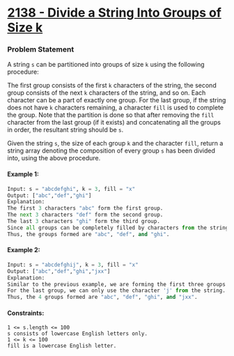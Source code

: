 # [2138 - Divide a String Into Groups of Size k](https://leetcode.com/problems/divide-a-string-into-groups-of-size-k/)

### Problem Statement
A string `s` can be partitioned into groups of size `k` using the following procedure:

The first group consists of the first `k` characters of the string, the second group consists of the next `k` characters of the string, and so on. Each character can be a part of exactly one group.
For the last group, if the string does not have `k` characters remaining, a character `fill` is used to complete the group.
Note that the partition is done so that after removing the `fill` character from the last group (if it exists) and concatenating all the groups in order, the resultant string should be `s`.

Given the string `s`, the size of each group `k` and the character `fill`, return a string array denoting the composition of every group `s` has been divided into, using the above procedure. 

#### Example 1:
```python
Input: s = "abcdefghi", k = 3, fill = "x"
Output: ["abc","def","ghi"]
Explanation:
The first 3 characters "abc" form the first group.
The next 3 characters "def" form the second group.
The last 3 characters "ghi" form the third group.
Since all groups can be completely filled by characters from the string, we do not need to use fill.
Thus, the groups formed are "abc", "def", and "ghi".
```

#### Example 2:
```python
Input: s = "abcdefghij", k = 3, fill = "x"
Output: ["abc","def","ghi","jxx"]
Explanation:
Similar to the previous example, we are forming the first three groups "abc", "def", and "ghi".
For the last group, we can only use the character 'j' from the string. To complete this group, we add 'x' twice.
Thus, the 4 groups formed are "abc", "def", "ghi", and "jxx".
```

#### Constraints:
```
1 <= s.length <= 100
s consists of lowercase English letters only.
1 <= k <= 100
fill is a lowercase English letter.
```